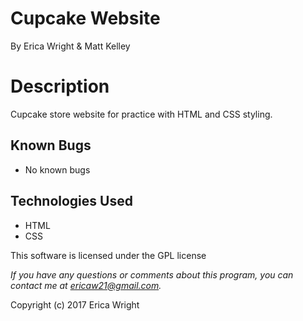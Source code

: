 # **Cupcake Website**
By Erica Wright & Matt Kelley

# Description
Cupcake store website for practice with HTML and CSS styling.

## Known Bugs
* No known bugs

## Technologies Used
* HTML
* CSS

This software is licensed under the GPL license

_If you have any questions or comments about this program, you can contact me at [ericaw21@gmail.com](mailto:ericaw21@gmail.com)._

Copyright (c) 2017 Erica Wright
